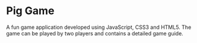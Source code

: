 # Pig Game

A fun game application developed using JavaScript, CSS3 and HTML5. The game can be played by two players and contains a detailed game guide.

